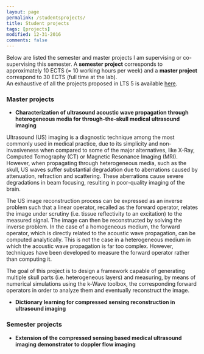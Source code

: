 ```yaml
---
layout: page
permalink: /studentsprojects/
title: Student projects
tags: [projects]
modified: 12-31-2016
comments: false
---
```



Below are listed the semester and master projects I am supervising or co-supervising this semester. A <strong>semester project</strong> corresponds to approximately 10 ECTS (= 10 working hours per week) and a <strong>master project</strong> correspond to 30 ECTS (full time at the lab).<br> 
An exhaustive of all the projects proposed in LTS 5 is available [here](http://lts5www.epfl.ch/student_projects.html).

### Master projects

* **Characterization of ultrasound acoustic wave propagation through heterogeneous media for through-the-skull medical ultrasound imaging**<br>

Ultrasound (US) imaging is a diagnostic technique among the most commonly used in medical practice, due to its simplicity and non-invasiveness when compared to some of the major alternatives, like X-Ray, Computed Tomography (CT) or Magnetic Resonance Imaging (MRI). However, when propagating through heterogeneous media, such as the skull, US waves suffer substantial degradation due to aberrations caused by attenuation, refraction and scattering. These aberrations cause severe degradations in beam focusing, resulting in poor-quality imaging of the brain.
 
The US image reconstruction process can be expressed as an inverse problem such that a linear operator, recalled as the forward operator, relates the image under scrutiny (i.e. tissue reflectivity to an excitation) to the measured signal. The image can then be reconstructed by solving the inverse problem. In the case of a homogeneous medium, the forward operator, which is directly related to the acoustic wave propagation, can be computed analytically. This is not the case in a heterogeneous medium in which the acoustic wave propagation is far too complex. However, techniques have been developed to measure the forward operator rather than computing it.
 
The goal of this project is to design a framework capable of generating multiple skull parts (i.e. heterogeneous layers) and measuring, by means of numerical simulations using the k-Wave toolbox, the corresponding forward operators in order to analyze them and eventually reconstruct the image.

* **Dictionary learning for compressed sensing reconstruction in ultrasound imaging**<br>


### Semester projects

* **Extension of the compressed sensing based medical ultrasound imaging demonstrator to doppler flow imaging**<br>
